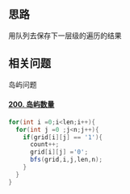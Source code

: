 ## 思路

用队列去保存下一层级的遍历的结果


## 相关问题

岛屿问题

#### [200. 岛屿数量](https://leetcode-cn.com/problems/number-of-islands/)

```java
for(int i =0;i<len;i++){
  for(int j =0 ;j<n;j++){
    if(grid[i][j] == '1'){
      count++;
      grid[i][j] ='0';
      bfs(grid,i,j,len,n);
    }
  }
}
```





